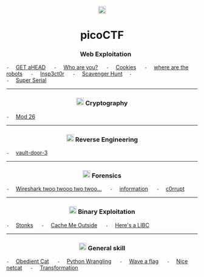 
<div align='center'>
<img src='https://user-images.githubusercontent.com/83420725/178527568-5594b4c0-38aa-4463-91e1-f4d171dd531c.png' wight=20 height=20>
<h1> picoCTF </h1>
</div>




<h3 align="center">  <img src='https://user-images.githubusercontent.com/83420725/178528417-a32a8c02-361d-4882-b39f-955c8f2540e4.png' wight=15 height=15> Web Exploitation </h3> 

` - `&emsp; [GET aHEAD](https://github.com/qphong0612/Write-up/tree/main/picoCTF/GET%20aHEAD) &emsp;
` - `&emsp; [Who are you?](https://github.com/qphong0612/Write-up/tree/main/picoCTF/Who%20are%20you%3F) &emsp;
` - `&emsp; [Cookies](https://github.com/qphong0612/Write-up/tree/main/picoCTF/Cookies) &emsp;
` - `&emsp; [where are the robots](https://github.com/qphong0612/Write-up/tree/main/picoCTF/where%20are%20the%20robots) &emsp;
` - `&emsp; [Insp3ct0r](https://github.com/qphong0612/Write-up/tree/main/picoCTF/Insp3ct0r) &emsp;
` - `&emsp; [Scavenger Hunt](https://github.com/qphong0612/Write-up/tree/main/picoCTF/Scavenger%20Hunt) &emsp;`-` <br>
` - `&emsp; [Super Serial](https://github.com/qphong0612/Write-up/tree/main/picoCTF/Super%20Serial) &emsp;


___ 
<h3 align='center'> <img src='https://user-images.githubusercontent.com/83420725/178529843-8b588e8b-4e51-4fb6-8aec-c49f59622426.png' wight=20 height=20> Cryptography </h3>

` - `&emsp; [Mod 26](https://github.com/qphong0612/Write-up/tree/main/picoCTF/Mod%2026) <br>

___ 
<h3 align='center'> <img src='https://user-images.githubusercontent.com/83420725/178529930-17139b00-7523-4708-ae0f-cceed030b7bc.png' wight=20 height=20> Reverse Engineering </h3>

` - `&emsp; [vault-door-3]() &emsp;

___ 
<h3 align='center'> <img src='https://user-images.githubusercontent.com/83420725/178532010-d1c6a006-0a53-4806-a128-c7265ebb8dd6.png' wight=20 height=20> Forensics </h3>

` - `&emsp; [Wireshark twoo twooo two twoo...]() &emsp;
` - `&emsp; [information]() &emsp;
` - `&emsp; [c0rrupt]() &emsp;

___ 
<h3 align='center'> <img src='https://user-images.githubusercontent.com/83420725/178532025-f83443c3-5ffd-4524-89c5-3351c3eeae5b.png' wight=20 height=20> Binary Exploitation </h3>

` - `&emsp; [Stonks]() &emsp;
` - `&emsp; [Cache Me Outside]() &emsp;
` - `&emsp; [Here's a LIBC](https://github.com/qphong0612/Write-up/tree/main/picoCTF/Here's%20a%20LIBC) &emsp;
___ 
<h3 align='center'> <img src='https://user-images.githubusercontent.com/83420725/178532068-59bd4826-aa2d-4224-a91b-530b8d6ecc8f.png' wight=20 height=20> General skill </h3>

` - `&emsp; [Obedient Cat](https://github.com/qphong0612/Write-up/tree/main/picoCTF/Obedient%20Cat) &emsp;
` - `&emsp; [Python Wrangling](https://github.com/qphong0612/Write-up/tree/main/picoCTF/Python%20Wrangling) &emsp;
` - `&emsp; [Wave a flag]() &emsp;
` - `&emsp; [Nice netcat](https://github.com/qphong0612/Write-up/tree/main/picoCTF/Nice%20netcat) &emsp;
` - `&emsp; [Transformation]() &emsp;









